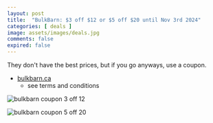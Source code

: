 ```yaml
---
layout: post
title:  "BulkBarn: $3 off $12 or $5 off $20 until Nov 3rd 2024"
categories: [ deals ]
image: assets/images/deals.jpg
comments: false
expired: false
---
```


They don't have the best prices, but if you go anyways, use a coupon.

- [bulkbarn.ca](https://www.bulkbarn.ca/en/Coupons)
    - see terms and conditions


![bulkbarn coupon 3 off 12](https://www.bulkbarn.ca/BulkBarn/media/web_coupon/ENG_F0724_3OFF15.PNG)

![bulkbarn coupon 5 off 20](https://www.bulkbarn.ca/BulkBarn/media/web_coupon/ENG_F0724_5OFF20.PNG)


